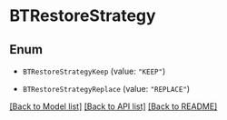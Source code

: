 # BTRestoreStrategy

## Enum


* `BTRestoreStrategyKeep` (value: `"KEEP"`)

* `BTRestoreStrategyReplace` (value: `"REPLACE"`)


[[Back to Model list]](../README.md#documentation-for-models) [[Back to API list]](../README.md#documentation-for-api-endpoints) [[Back to README]](../README.md)


